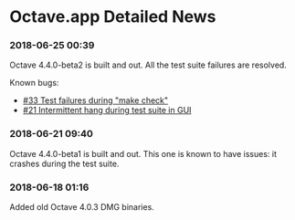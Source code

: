 Octave.app Detailed News
========================

###  2018-06-25 00:39

Octave 4.4.0-beta2 is built and out.
All the test suite failures are resolved.

Known bugs:
* [#33 Test failures during "make check"](https://github.com/octave-app/octave-app-bundler/issues/33)
* [#21 Intermittent hang during test suite in GUI](https://github.com/octave-app/octave-app-bundler/issues/21)


###  2018-06-21 09:40

Octave 4.4.0-beta1 is built and out.
This one is known to have issues: it crashes during the test suite.

###  2018-06-18 01:16

Added old Octave 4.0.3 DMG binaries.
